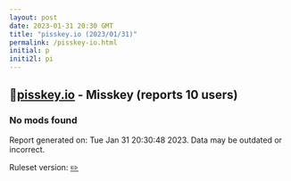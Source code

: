 ```yaml
---
layout: post
date: 2023-01-31 20:30 GMT
title: "pisskey.io (2023/01/31)"
permalink: /pisskey-io.html
initial: p
initi2l: pi
---
```


## 🐘[pisskey.io](https://pisskey.io) - Misskey (reports 10 users)

### No mods found

Report generated on: Tue Jan 31 20:30:48 2023. Data may be outdated or incorrect.

Ruleset version: [✏️](/version-pencil)
